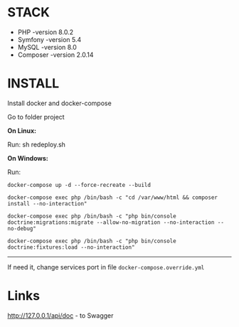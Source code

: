 STACK
============================================
* PHP -version 8.0.2
* Symfony -version 5.4
* MySQL -version 8.0
* Composer -version 2.0.14

INSTALL
============================================
Install docker and docker-compose

Go to folder project

**On Linux:**
   
Run: sh redeploy.sh

**On Windows:**

Run:

`docker-compose up -d --force-recreate --build`

`docker-compose exec php /bin/bash -c "cd /var/www/html && composer install --no-interaction"`

`docker-compose exec php /bin/bash -c "php bin/console doctrine:migrations:migrate --allow-no-migration --no-interaction --no-debug"`

`docker-compose exec php /bin/bash -c "php bin/console doctrine:fixtures:load --no-interaction"`

---
If need it, change services port in file `docker-compose.override.yml`

Links
============================================
http://127.0.0.1/api/doc - to Swagger
